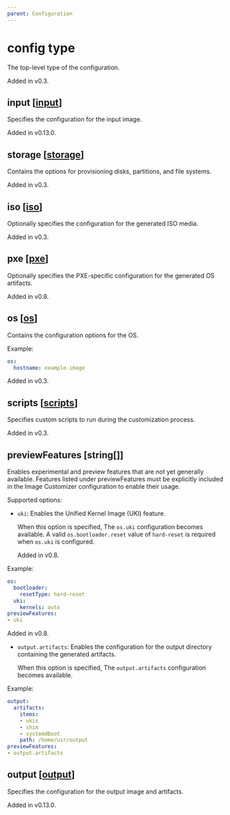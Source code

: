 ```yaml
---
parent: Configuration
---
```


# config type

The top-level type of the configuration.

Added in v0.3.

## input [[input](./input.md)]

Specifies the configuration for the input image.

Added in v0.13.0.

## storage [[storage](./storage.md)]

Contains the options for provisioning disks, partitions, and file systems.

Added in v0.3.

## iso [[iso](./iso.md)]

Optionally specifies the configuration for the generated ISO media.

Added in v0.3.

## pxe [[pxe](./pxe.md)]

Optionally specifies the PXE-specific configuration for the generated OS artifacts.

Added in v0.8.

## os [[os](./os.md)]

Contains the configuration options for the OS.

Example:

```yaml
os:
  hostname: example-image
```

Added in v0.3.

## scripts [[scripts](./scripts.md)]

Specifies custom scripts to run during the customization process.

Added in v0.3.

## previewFeatures [string[]]

Enables experimental and preview features that are not yet generally available.
Features listed under previewFeatures must be explicitly included in the Image
Customizer configuration to enable their usage.

Supported options:

- `uki`: Enables the Unified Kernel Image (UKI) feature.

  When this option is specified, The `os.uki` configuration becomes available. A
  valid `os.bootloader.reset` value of `hard-reset` is required when `os.uki` is
  configured.

  Added in v0.8.

Example:

```yaml
os:
  bootloader:
    resetType: hard-reset
  uki:
    kernels: auto
previewFeatures:
- uki
```

Added in v0.8.

- `output.artifacts`: Enables the configuration for the output directory
  containing the generated artifacts.

  When this option is specified, The `output.artifacts` configuration becomes available.

Example:

```yaml
output:
  artifacts:
    items: 
    - ukis
    - shim
    - systemdBoot
    path: /home/usr/output
previewFeatures:
- output.artifacts
```

## output [[output](./output.md)]

Specifies the configuration for the output image and artifacts.

Added in v0.13.0.
